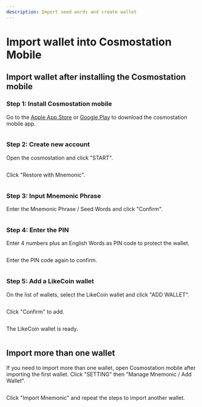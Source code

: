 ```yaml
---
description: Import seed words and create wallet
---
```


# Import wallet into Cosmostation Mobile

## Import wallet after installing the Cosmostation mobile

### Step 1: Install Cosmostation mobile

Go to the [Apple App Store](https://apps.apple.com/us/app/cosmostation/id1459830339) or [Google Play](https://play.google.com/store/apps/details?id=wannabit.io.cosmostaion\&hl=en\_US\&gl=US) to download the cosmostation mobile app.

<figure><img src="../../../.gitbook/assets/Cosmostation mobile import wallet 1.png" alt=""><figcaption></figcaption></figure>

### Step 2: Create new account

Open the cosmostation and click "START".

<figure><img src="../../../.gitbook/assets/Cosmostation mobile import wallet 2.png" alt=""><figcaption></figcaption></figure>

Click "Restore with Mnemonic".

<figure><img src="../../../.gitbook/assets/Cosmostation mobile import wallet 3.png" alt=""><figcaption></figcaption></figure>

### Step 3: Input Mnemonic Phrase

Enter the Mnemonic Phrase / Seed Words and click "Confirm".

<figure><img src="../../../.gitbook/assets/Cosmostation mobile import wallet 4.jpg" alt=""><figcaption></figcaption></figure>

### Step 4: Enter the PIN

Enter 4 numbers plus an English Words as PIN code to protect the wallet.

<figure><img src="../../../.gitbook/assets/Cosmostation mobile import wallet 5.png" alt=""><figcaption></figcaption></figure>

Enter the PIN code again to confirm.

<figure><img src="../../../.gitbook/assets/Cosmostation mobile import wallet 6.png" alt=""><figcaption></figcaption></figure>

### Step 5: Add a LikeCoin wallet

On the list of wallets, select the LikeCoin wallet and click "ADD WALLET".

<figure><img src="../../../.gitbook/assets/Cosmostation mobile import wallet 7.png" alt=""><figcaption></figcaption></figure>

Click "Confirm" to add.

<figure><img src="../../../.gitbook/assets/Cosmostation mobile import wallet 8.png" alt=""><figcaption></figcaption></figure>

The LikeCoin wallet is ready.

<figure><img src="../../../.gitbook/assets/Cosmostation mobile import wallet 9.png" alt=""><figcaption></figcaption></figure>

## Import more than one wallet

If you need to import more than one wallet, open Cosmostation mobile after importing the first wallet. Click "SETTING" then "Manage Mnemonic / Add Wallet".

<figure><img src="../../../.gitbook/assets/Cosmostation mobile import wallet 10.png" alt=""><figcaption></figcaption></figure>

Click "Import Mnemonic" and repeat the steps to import another wallet.&#x20;

<figure><img src="../../../.gitbook/assets/Cosmostation mobile import wallet 11.png" alt=""><figcaption></figcaption></figure>
